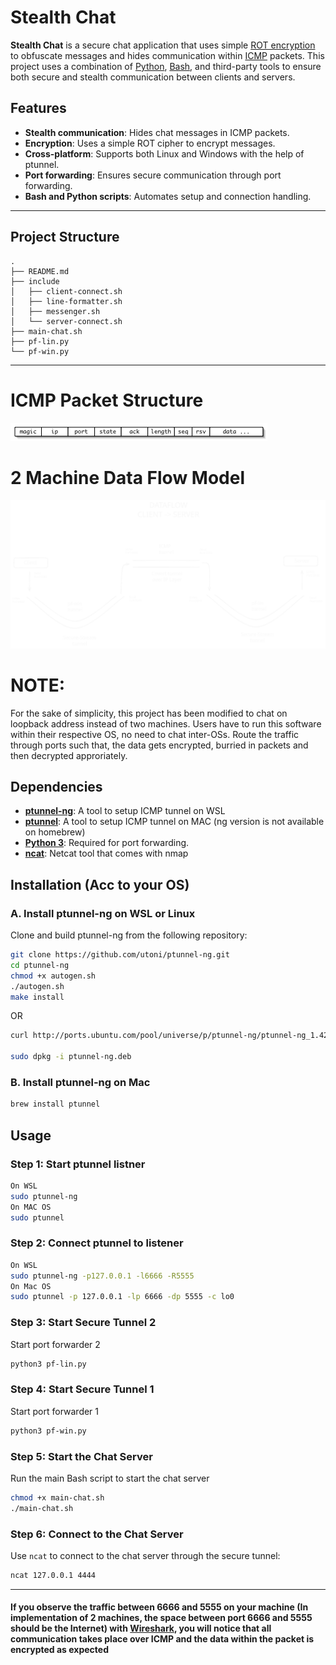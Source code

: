 # Stealth Chat

**Stealth Chat** is a secure chat application that uses simple [ROT encryption](https://en.wikipedia.org/wiki/Caesar_cipher) to obfuscate messages and hides communication within [ICMP](https://en.wikipedia.org/wiki/Internet_Control_Message_Protocol) packets. This project uses a combination of [Python](https://www.python.org/downloads/), [Bash](https://en.wikipedia.org/wiki/Bash_(Unix_shell)), and third-party tools to ensure both secure and stealth communication between clients and servers.

## Features

- **Stealth communication**: Hides chat messages in ICMP packets.
- **Encryption**: Uses a simple ROT cipher to encrypt messages.
- **Cross-platform**: Supports both Linux and Windows with the help of ptunnel.
- **Port forwarding**: Ensures secure communication through port forwarding.
- **Bash and Python scripts**: Automates setup and connection handling.

---

## Project Structure
```
.
├── README.md
├── include
│   ├── client-connect.sh
│   ├── line-formatter.sh
│   ├── messenger.sh
│   └── server-connect.sh
├── main-chat.sh
├── pf-lin.py
└── pf-win.py
```

---
# ICMP Packet Structure
![packet-format](packet-format.png)

# 2 Machine Data Flow Model
![model](CovertChat-DF-Forkthis.svg)
# NOTE:
For the sake of simplicity, this project has been modified to chat on loopback address instead of two machines. Users have to run this software within their respective OS, no need to chat inter-OSs. Route the traffic through ports such that, the data gets encrypted, burried in packets and then decrypted approriately.

## Dependencies

- **[ptunnel-ng](https://github.com/utoni/ptunnel-ng)**: A tool to setup ICMP tunnel on WSL
- **[ptunnel](https://github.com/f1vefour/ptunnel)**: A tool to setup ICMP tunnel on MAC (ng version is not available on homebrew)
- **[Python 3](https://www.python.org/downloads/)**: Required for port forwarding.
- **[ncat](https://nmap.org/)**: Netcat tool that comes with nmap

## Installation (Acc to your OS)

### A. Install ptunnel-ng on WSL or Linux

Clone and build ptunnel-ng from the following repository:

```bash
git clone https://github.com/utoni/ptunnel-ng.git
cd ptunnel-ng
chmod +x autogen.sh
./autogen.sh
make install
```
OR
```bash
curl http://ports.ubuntu.com/pool/universe/p/ptunnel-ng/ptunnel-ng_1.42-1_arm64.deb -o ptunnel-ng.deb

sudo dpkg -i ptunnel-ng.deb
```
### B. Install ptunnel-ng on Mac

```bash
brew install ptunnel
```

## Usage

### Step 1: Start ptunnel listner
```bash
On WSL
sudo ptunnel-ng
On MAC OS
sudo ptunnel
```
### Step 2: Connect ptunnel to listener

```bash
On WSL
sudo ptunnel-ng -p127.0.0.1 -l6666 -R5555
On Mac OS
sudo ptunnel -p 127.0.0.1 -lp 6666 -dp 5555 -c lo0
```
### Step 3: Start Secure Tunnel 2
Start port forwarder 2
```bash
python3 pf-lin.py
```
### Step 4: Start Secure Tunnel 1
Start port forwarder 1
```bash
python3 pf-win.py
```
### Step 5: Start the Chat Server
Run the main Bash script to start the chat server
```bash
chmod +x main-chat.sh
./main-chat.sh
```
### Step 6: Connect to the Chat Server
Use `ncat` to connect to the chat server through the secure tunnel:
```bash
ncat 127.0.0.1 4444
```
---
#### If you observe the traffic between 6666 and 5555 on your machine (In implementation of 2 machines, the space between port 6666 and 5555 should be the Internet) with [Wireshark](https://www.wireshark.org/), you will notice that all communication takes place over ICMP and the data within the packet is encrypted as expected
